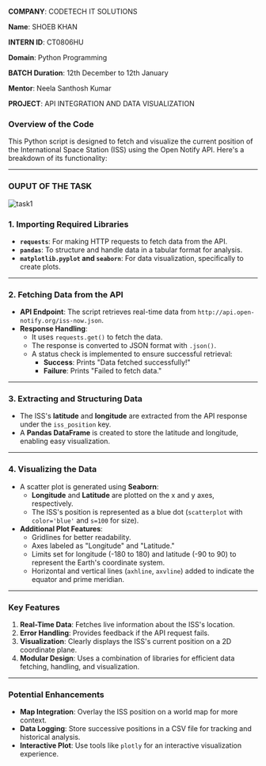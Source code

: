 **COMPANY**: CODETECH IT SOLUTIONS

**Name**: SHOEB KHAN

**INTERN ID**: CT0806HU

**Domain**: Python Programming

**BATCH Duration**: 12th December to 12th January

**Mentor**: Neela Santhosh Kumar

**PROJECT**: API INTEGRATION AND DATA VISUALIZATION

### Overview of the Code

This Python script is designed to fetch and visualize the current position of the International Space Station (ISS) using the Open Notify API. Here's a breakdown of its functionality:

---

### OUPUT OF THE TASK

![task1](https://github.com/user-attachments/assets/d54f5614-b9fd-4723-8b7e-294472feb706)


### **1. Importing Required Libraries**
- **`requests`**: For making HTTP requests to fetch data from the API.
- **`pandas`**: To structure and handle data in a tabular format for analysis.
- **`matplotlib.pyplot` and `seaborn`**: For data visualization, specifically to create plots.

---

### **2. Fetching Data from the API**
- **API Endpoint**: The script retrieves real-time data from `http://api.open-notify.org/iss-now.json`.
- **Response Handling**:
  - It uses `requests.get()` to fetch the data.
  - The response is converted to JSON format with `.json()`.
  - A status check is implemented to ensure successful retrieval:
    - **Success**: Prints "Data fetched successfully!"
    - **Failure**: Prints "Failed to fetch data."

---

### **3. Extracting and Structuring Data**
- The ISS's **latitude** and **longitude** are extracted from the API response under the `iss_position` key.
- A **Pandas DataFrame** is created to store the latitude and longitude, enabling easy visualization.

---

### **4. Visualizing the Data**
- A scatter plot is generated using **Seaborn**:
  - **Longitude** and **Latitude** are plotted on the x and y axes, respectively.
  - The ISS's position is represented as a blue dot (`scatterplot` with `color='blue'` and `s=100` for size).
- **Additional Plot Features**:
  - Gridlines for better readability.
  - Axes labeled as "Longitude" and "Latitude."
  - Limits set for longitude (-180 to 180) and latitude (-90 to 90) to represent the Earth's coordinate system.
  - Horizontal and vertical lines (`axhline`, `axvline`) added to indicate the equator and prime meridian.

---

### **Key Features**
1. **Real-Time Data**: Fetches live information about the ISS's location.
2. **Error Handling**: Provides feedback if the API request fails.
3. **Visualization**: Clearly displays the ISS's current position on a 2D coordinate plane.
4. **Modular Design**: Uses a combination of libraries for efficient data fetching, handling, and visualization.

---

### **Potential Enhancements**
- **Map Integration**: Overlay the ISS position on a world map for more context.
- **Data Logging**: Store successive positions in a CSV file for tracking and historical analysis.
- **Interactive Plot**: Use tools like `plotly` for an interactive visualization experience.

